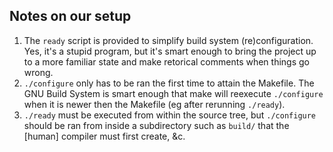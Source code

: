 ## Notes on our setup ##
1. The `ready` script is provided to simplify build system (re)configuration.  Yes, it's a stupid program, but it's smart enough to bring the project up to a more familiar state and make retorical comments when things go wrong.
2. `./configure` only has to be ran the first time to attain the Makefile.  The GNU Build System is smart enough that make will reexecute `./configure` when it is newer then the Makefile (eg after rerunning `./ready`).
3. `./ready` must be executed from within the source tree, but `./configure` should be ran from inside a subdirectory such as `build/` that the [human] compiler must first create, &amp;c.

